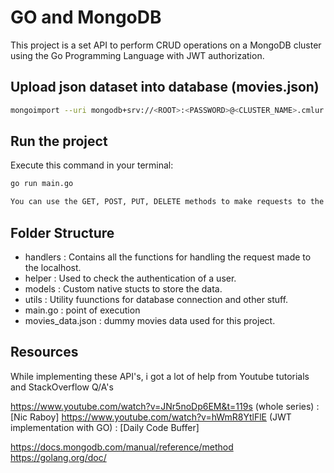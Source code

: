 # GO and MongoDB

This project is a set API to perform CRUD operations on a MongoDB cluster using the Go Programming Language with JWT authorization.

## Upload json dataset into database (movies.json)

```bash
mongoimport --uri mongodb+srv://<ROOT>:<PASSWORD>@<CLUSTER_NAME>.cmlur.mongodb.net/<DATABASE> --collection <COLLECTION> --type <FILETYPE> --file <FILENAME> --jsonArray
```

## Run the project

Execute this command in your terminal:

```bash
go run main.go
```

```bash
You can use the GET, POST, PUT, DELETE methods to make requests to the localhost and perform the basic CRUD operations on your database Cluster.
```

## Folder Structure

- handlers : Contains all the functions for handling the request made to the localhost.
- helper : Used to check the authentication of a user.
- models : Custom native stucts to store the data.
- utils : Utility fuunctions for database connection and other stuff.
- main.go : point of execution
- movies_data.json : dummy movies data used for this project.

## Resources

While implementing these API's, i got a lot of help from Youtube tutorials and StackOverflow Q/A's

https://www.youtube.com/watch?v=JNr5noDp6EM&t=119s (whole series) : [Nic Raboy]
https://www.youtube.com/watch?v=hWmR8YtlFlE (JWT implementation with GO) : [Daily Code Buffer]

https://docs.mongodb.com/manual/reference/method
https://golang.org/doc/
